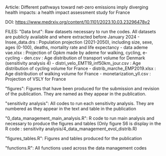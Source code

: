 Article: Different pathways toward net-zero emissions imply diverging health impacts: a health impact assessment study for France

DOI: https://www.medrxiv.org/content/10.1101/2023.10.03.23296478v2


FILES:
"Data brut": Raw datasets necessary to run the codes. All datasets are publicly available and where extracted before January 2024
            - Insee_data.drs : Population projection (2021-2050), including size, sexe, ages (0-100), deaths, mortality rate and life expectancy
            - data ademe vae.xlsx : Projection of Gpkm made by ademe for walking, cycling, e-cycling
            - den.csv : Age distribution of transport volume for Denmark (sensitivity analysis 4)
            - distri_velo_EMT19_inf50km_jour.csv : Age distribution of cycling volume for France
            - distrib_marche_EMP2019.xlsx : Age distribution of walking volume for France
            - monetarization_yll.csv : Projection of VSLY for France
            
"figures": Figures that have been produced for the submission and revision of the publication. They are named as they appear in the publication.

"sensitivity analysis": All codes to run each sensitivity analysis. They are numbered as they appear in the text and table in the publication

"0_data_management_main_analysis.R": R code to run main analysis and necessary to produce the figures and tables (Only figure S6 is display in the R code : sensitivity analysis/4_data_management_evol_distrib.R)

"figures_tables.R": Figures and tables produced for the publication 

"functions.R": All functions used across the data management codes
